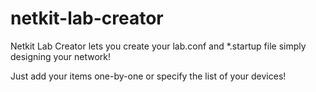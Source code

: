netkit-lab-creator
==================

Netkit Lab Creator lets you create your lab.conf and *.startup file simply designing your network!

Just add your items one-by-one or specify the list of your devices!

